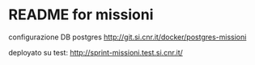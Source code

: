 README for missioni
==========================

configurazione DB postgres <http://git.si.cnr.it/docker/postgres-missioni>

deployato su test: <http://sprint-missioni.test.si.cnr.it/>
